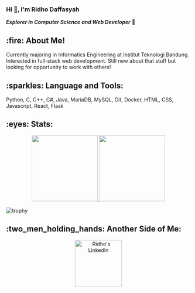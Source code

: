 <h3> Hi 👋, I'm Ridho Daffasyah </h3>

***Explorer in Computer Science and Web Developer*** 🚀 

<h2> :fire: About Me! </h2>
Currently majoring in Informatics Engineering at Institut Teknologi Bandung. Interested in full-stack web development. Still new about that stuff but looking for opportunity to work with others!

<h2> :sparkles: Language and Tools: </h2>
Python, C, C++, C#, Java, MariaDB, MySQL, Git, Docker, HTML, CSS, Javascript, React, Flask

<h2> :eyes: Stats: </h2>

<p align="center">
<a href="https://github.com/ridhodaffasyah">
  <img height="180em" src="https://github-readme-stats-eight-theta.vercel.app/api?username=ridhodaffasyah&show_icons=true&theme=algolia&include_all_commits=true&count_private=true"/>
  <img height="180em" src="https://github-readme-stats.vercel.app/api/top-langs/?username=ridhodaffasyah&layout=compact&&langs_count=8count-private=true&theme=tokyonight"/>
</a> 
</p>

![trophy](https://github-profile-trophy.vercel.app/?username=ridhodaffasyah)

<h2> :two_men_holding_hands: Another Side of Me: </h2>
<div align="center">
  <a href="https://www.linkedin.com/in/ridho-daffasyah/">
  <img alt="Ridho's LinkedIn" width="128px" src="https://img.shields.io/badge/LinkedIn-0077B5?style=for-the-badge&logo=linkedin&logoColor=white" />
  </a>
</div>
